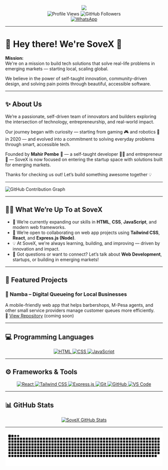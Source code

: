<div id="header" align="center">
    <img src="https://media.giphy.com/media/M9gbBd9nbDrOTu1Mqx/giphy.gif" width="100"/>
</div>

<div align="center">
    <img src="https://komarev.com/ghpvc/?username=sovexlabs&style=plastic" alt="Profile Views"/>
    <img src="https://img.shields.io/github/followers/sovexlabs?style=social&label=Followers&cacheSeconds=0" alt="GitHub Followers"/>
</div>

<div id="badges" align="center">
    <a href="https://api.whatsapp.com/send/?phone=255745411096&text&app_absent=0" target="_blank">
        <img src="https://img.shields.io/badge/WhatsApp-128C7E?style=for-the-badge&logo=whatsapp&logoColor=25D366" alt="WhatsApp"/>
    </a>
</div>

---

# 👋 Hey there! We're SoveX 🚀

**Mission:**  
We're on a mission to build tech solutions that solve real-life problems in emerging markets — starting local, scaling global.

We believe in the power of self-taught innovation, community-driven design, and solving pain points through beautiful, accessible software.

---

## ✨ About Us

We’re a passionate, self-driven team of innovators and builders exploring the intersection of technology, entrepreneurship, and real-world impact.

Our journey began with curiosity — starting from gaming 🎮 and robotics 🤖 in 2020 — and evolved into a commitment to solving everyday problems through smart, accessible tech.

Founded by **Mahir Pembe** 🎉 — a self-taught developer 👨‍💻 and entrepreneur 💼 — SoveX is now focused on entering the startup space with solutions built for emerging markets.

Thanks for checking us out! Let’s build something awesome together 💡

---

![GitHub Contribution Graph](https://github-readme-activity-graph.vercel.app/graph?username=sovexlabs&theme=tokyo-night&hide_border=true&hide_title=false&area=true&custom_title=Contribution%20Graph%20In%20All%20Repo)

---

## 👨‍💻 What We’re Up To at SoveX

- 🌱 We’re currently expanding our skills in **HTML**, **CSS**, **JavaScript**, and modern web frameworks.
- 🧩 We’re open to collaborating on web app projects using **Tailwind CSS**, **React**, and **Express.js (Node)**.
- 💡 At SoveX, we're always learning, building, and improving — driven by innovation and impact.
- 💬 Got questions or want to connect? Let’s talk about **Web Development**, startups, or building in emerging markets!

---

## 🚀 Featured Projects

### 📲 Namba – Digital Queueing for Local Businesses

A mobile-friendly web app that helps barbershops, M-Pesa agents, and other small service providers manage customer queues more efficiently.  
🔗 [View Repository](https://github.com/sovexlabs/namba) (coming soon)

---

## 💻 Programming Languages

<p align="center">
    <a href="https://developer.mozilla.org/en-US/docs/Web/HTML" target="_blank">
        <img src="https://skillicons.dev/icons?i=html" alt="HTML" />
    </a>
    <a href="https://developer.mozilla.org/en-US/docs/Web/CSS" target="_blank">
        <img src="https://skillicons.dev/icons?i=css" alt="CSS" />
    </a>
    <a href="https://developer.mozilla.org/en-US/docs/Web/JavaScript" target="_blank">
        <img src="https://skillicons.dev/icons?i=javascript" alt="JavaScript" />
    </a>
</p>

---

## ⚙️ Frameworks & Tools

<p align="center">
    <a href="https://react.dev/" target="_blank">
        <img src="https://skillicons.dev/icons?i=react" alt="React" />
    </a>
    <a href="https://tailwindcss.com/" target="_blank">
        <img src="https://skillicons.dev/icons?i=tailwind" alt="Tailwind CSS" />
    </a>
    <a href="https://expressjs.com/" target="_blank">
        <img src="https://skillicons.dev/icons?i=nodejs" alt="Express.js" />
    </a>
    <a href="https://git-scm.com/" target="_blank">
        <img src="https://skillicons.dev/icons?i=git" alt="Git" />
    </a>
    <a href="https://github.com/" target="_blank">
        <img src="https://skillicons.dev/icons?i=github" alt="GitHub" />
    </a>
    <a href="https://code.visualstudio.com/" target="_blank">
        <img src="https://skillicons.dev/icons?i=vscode" alt="VS Code" />
    </a>
</p>

---

## 📊 GitHub Stats

<div align="center">
    <a href="https://github.com/sovexlabs/github-readme-stats">
        <img alt="SoveX GitHub Stats" src="https://github-readme-stats.vercel.app/api/?username=sovexlabs&show_icons=true&count_private=true&theme=tokyo-night&hide_border=true"/>
    </a>
</div>

---

![Snake Animation](https://github.com/sovexlabs/sovexlabs/blob/main/assets/github-snake.svg)
